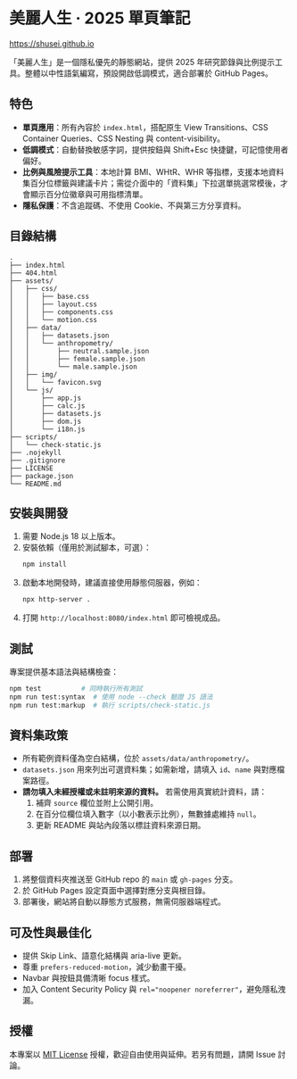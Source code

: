 # 美麗人生 · 2025 單頁筆記

https://shusei.github.io

「美麗人生」是一個隱私優先的靜態網站，提供 2025 年研究節錄與比例提示工具。整體以中性語氣編寫，預設開啟低調模式，適合部署於 GitHub Pages。

## 特色

- **單頁應用**：所有內容於 `index.html`，搭配原生 View Transitions、CSS Container Queries、CSS Nesting 與 content-visibility。
- **低調模式**：自動替換敏感字詞，提供按鈕與 Shift+Esc 快捷鍵，可記憶使用者偏好。
- **比例與風險提示工具**：本地計算 BMI、WHtR、WHR 等指標，支援本地資料集百分位標籤與建議卡片；需從介面中的「資料集」下拉選單挑選常模後，才會顯示百分位徽章與可用指標清單。
- **隱私保護**：不含追蹤碼、不使用 Cookie、不與第三方分享資料。

## 目錄結構

```
.
├── index.html
├── 404.html
├── assets/
│   ├── css/
│   │   ├── base.css
│   │   ├── layout.css
│   │   ├── components.css
│   │   └── motion.css
│   ├── data/
│   │   ├── datasets.json
│   │   └── anthropometry/
│   │       ├── neutral.sample.json
│   │       ├── female.sample.json
│   │       └── male.sample.json
│   ├── img/
│   │   └── favicon.svg
│   └── js/
│       ├── app.js
│       ├── calc.js
│       ├── datasets.js
│       ├── dom.js
│       └── i18n.js
├── scripts/
│   └── check-static.js
├── .nojekyll
├── .gitignore
├── LICENSE
├── package.json
└── README.md
```

## 安裝與開發

1. 需要 Node.js 18 以上版本。
2. 安裝依賴（僅用於測試腳本，可選）：
   ```bash
   npm install
   ```
3. 啟動本地開發時，建議直接使用靜態伺服器，例如：
   ```bash
   npx http-server .
   ```
4. 打開 `http://localhost:8080/index.html` 即可檢視成品。

## 測試

專案提供基本語法與結構檢查：

```bash
npm test          # 同時執行所有測試
npm run test:syntax  # 使用 node --check 驗證 JS 語法
npm run test:markup  # 執行 scripts/check-static.js
```

## 資料集政策

- 所有範例資料僅為空白結構，位於 `assets/data/anthropometry/`。
- `datasets.json` 用來列出可選資料集；如需新增，請填入 `id`、`name` 與對應檔案路徑。
- **請勿填入未經授權或未註明來源的資料。** 若需使用真實統計資料，請：
  1. 補齊 `source` 欄位並附上公開引用。
  2. 在百分位欄位填入數字（以小數表示比例），無數據處維持 `null`。
  3. 更新 README 與站內段落以標註資料來源日期。

## 部署

1. 將整個資料夾推送至 GitHub repo 的 `main` 或 `gh-pages` 分支。
2. 於 GitHub Pages 設定頁面中選擇對應分支與根目錄。
3. 部署後，網站將自動以靜態方式服務，無需伺服器端程式。

## 可及性與最佳化

- 提供 Skip Link、語意化結構與 aria-live 更新。
- 尊重 `prefers-reduced-motion`，減少動畫干擾。
- Navbar 與按鈕具備清晰 focus 樣式。
- 加入 Content Security Policy 與 `rel="noopener noreferrer"`，避免隱私洩漏。

## 授權

本專案以 [MIT License](LICENSE) 授權，歡迎自由使用與延伸。若另有問題，請開 Issue 討論。
